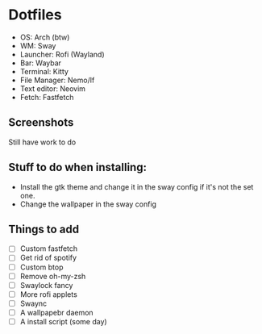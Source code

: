 # Dotfiles
- OS: Arch (btw)
- WM: Sway 
- Launcher: Rofi (Wayland)
- Bar: Waybar
- Terminal: Kitty
- File Manager: Nemo/lf
- Text editor: Neovim
- Fetch: Fastfetch

## Screenshots 
Still have work to do

## Stuff to do when installing:
- Install the gtk theme and change it in the sway config if it's not the set one.
- Change the wallpaper in the sway config

## Things to add
- [ ] Custom fastfetch
- [ ] Get rid of spotify
- [ ] Custom btop
- [ ] Remove oh-my-zsh
- [ ] Swaylock fancy
- [ ] More rofi applets
- [ ] Swaync
- [ ] A wallpapebr daemon
- [ ] A install script (some day)
